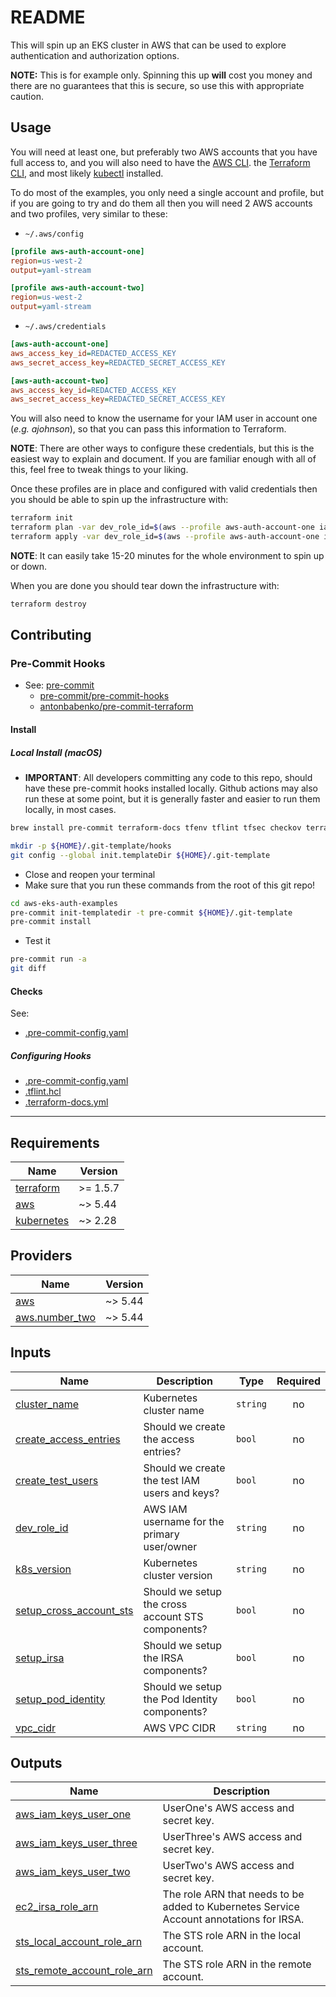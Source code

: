 <!-- markdownlint-disable MD033 -->
# README

This will spin up an EKS cluster in AWS that can be used to explore authentication and authorization options.

**NOTE:** This is for example only. Spinning this up **will** cost you money and there are no guarantees that this is secure, so use this with appropriate caution.

## Usage

You will need at least one, but preferably two AWS accounts that you have full access to, and you will also need to have the [AWS CLI](https://docs.aws.amazon.com/cli/latest/userguide/getting-started-install.html). the [Terraform CLI](https://developer.hashicorp.com/terraform/install), and most likely [kubectl](https://kubernetes.io/docs/tasks/tools/#kubectl) installed.

To do most of the examples, you only need a single account and profile, but if you are going to try and do them all then you will need 2 AWS accounts and two profiles, very similar to these:

- `~/.aws/config`

```ini
[profile aws-auth-account-one]
region=us-west-2
output=yaml-stream

[profile aws-auth-account-two]
region=us-west-2
output=yaml-stream
```

- `~/.aws/credentials`

```ini
[aws-auth-account-one]
aws_access_key_id=REDACTED_ACCESS_KEY
aws_secret_access_key=REDACTED_SECRET_ACCESS_KEY

[aws-auth-account-two]
aws_access_key_id=REDACTED_ACCESS_KEY
aws_secret_access_key=REDACTED_SECRET_ACCESS_KEY
```

You will also need to know the username for your IAM user in account one (_e.g. ajohnson_), so that you can pass this information to Terraform.

**NOTE**: There are other ways to configure these credentials, but this is the easiest way to explain and document. If you are familiar enough with all of this, feel free to tweak things to your liking.

Once these profiles are in place and configured with valid credentials then you should be able to spin up the infrastructure with:

```sh
terraform init
terraform plan -var dev_role_id=$(aws --profile aws-auth-account-one iam get-user --output text --query 'User.UserName')
terraform apply -var dev_role_id=$(aws --profile aws-auth-account-one iam get-user --output text --query 'User.UserName')
```

**NOTE**: It can easily take 15-20 minutes for the whole environment to spin up or down.

When you are done you should tear down the infrastructure with:

```sh
terraform destroy
```

## Contributing

### Pre-Commit Hooks

- See: [pre-commit](https://pre-commit.com/)
  - [pre-commit/pre-commit-hooks](https://github.com/pre-commit/pre-commit-hooks)
  - [antonbabenko/pre-commit-terraform](https://github.com/antonbabenko/pre-commit-terraform)

#### Install

##### Local Install (macOS)

- **IMPORTANT**: All developers committing any code to this repo, should have these pre-commit hooks installed locally. Github actions may also run these at some point, but it is generally faster and easier to run them locally, in most cases.

```sh
brew install pre-commit terraform-docs tfenv tflint tfsec checkov terrascan infracost tfupdate minamijoyo/hcledit/hcledit jq shellcheck shfmt git-secrets

mkdir -p ${HOME}/.git-template/hooks
git config --global init.templateDir ${HOME}/.git-template
```

- Close and reopen your terminal
- Make sure that you run these commands from the root of this git repo!

```sh
cd aws-eks-auth-examples
pre-commit init-templatedir -t pre-commit ${HOME}/.git-template
pre-commit install
```

- Test it

```sh
pre-commit run -a
git diff
```

#### Checks

See:

- [.pre-commit-config.yaml](./.pre-commit-config.yaml)

##### Configuring Hooks

- [.pre-commit-config.yaml](./.pre-commit-config.yaml)
- [.tflint.hcl](./.tflint.hcl)
- [.terraform-docs.yml](./.terraform-docs.yml)

---

<!-- BEGIN_TF_DOCS -->
## Requirements

| Name | Version |
|------|---------|
| <a name="requirement_terraform"></a> [terraform](#requirement\_terraform) | >= 1.5.7 |
| <a name="requirement_aws"></a> [aws](#requirement\_aws) | ~> 5.44 |
| <a name="requirement_kubernetes"></a> [kubernetes](#requirement\_kubernetes) | ~> 2.28 |

## Providers

| Name | Version |
|------|---------|
| <a name="provider_aws"></a> [aws](#provider\_aws) | ~> 5.44 |
| <a name="provider_aws.number_two"></a> [aws.number\_two](#provider\_aws.number\_two) | ~> 5.44 |

## Inputs

| Name | Description | Type | Required |
|------|-------------|------|:--------:|
| <a name="input_cluster_name"></a> [cluster\_name](#input\_cluster\_name) | Kubernetes cluster name | `string` | no |
| <a name="input_create_access_entries"></a> [create\_access\_entries](#input\_create\_access\_entries) | Should we create the access entries? | `bool` | no |
| <a name="input_create_test_users"></a> [create\_test\_users](#input\_create\_test\_users) | Should we create the test IAM users and keys? | `bool` | no |
| <a name="input_dev_role_id"></a> [dev\_role\_id](#input\_dev\_role\_id) | AWS IAM username for the primary user/owner | `string` | no |
| <a name="input_k8s_version"></a> [k8s\_version](#input\_k8s\_version) | Kubernetes cluster version | `string` | no |
| <a name="input_setup_cross_account_sts"></a> [setup\_cross\_account\_sts](#input\_setup\_cross\_account\_sts) | Should we setup the cross account STS components? | `bool` | no |
| <a name="input_setup_irsa"></a> [setup\_irsa](#input\_setup\_irsa) | Should we setup the IRSA components? | `bool` | no |
| <a name="input_setup_pod_identity"></a> [setup\_pod\_identity](#input\_setup\_pod\_identity) | Should we setup the Pod Identity components? | `bool` | no |
| <a name="input_vpc_cidr"></a> [vpc\_cidr](#input\_vpc\_cidr) | AWS VPC CIDR | `string` | no |

## Outputs

| Name | Description |
|------|-------------|
| <a name="output_aws_iam_keys_user_one"></a> [aws\_iam\_keys\_user\_one](#output\_aws\_iam\_keys\_user\_one) | UserOne's AWS access and secret key. |
| <a name="output_aws_iam_keys_user_three"></a> [aws\_iam\_keys\_user\_three](#output\_aws\_iam\_keys\_user\_three) | UserThree's AWS access and secret key. |
| <a name="output_aws_iam_keys_user_two"></a> [aws\_iam\_keys\_user\_two](#output\_aws\_iam\_keys\_user\_two) | UserTwo's AWS access and secret key. |
| <a name="output_ec2_irsa_role_arn"></a> [ec2\_irsa\_role\_arn](#output\_ec2\_irsa\_role\_arn) | The role ARN that needs to be added to Kubernetes Service Account annotations for IRSA. |
| <a name="output_sts_local_account_role_arn"></a> [sts\_local\_account\_role\_arn](#output\_sts\_local\_account\_role\_arn) | The STS role ARN in the local account. |
| <a name="output_sts_remote_account_role_arn"></a> [sts\_remote\_account\_role\_arn](#output\_sts\_remote\_account\_role\_arn) | The STS role ARN in the remote account. |
<!-- END_TF_DOCS -->
